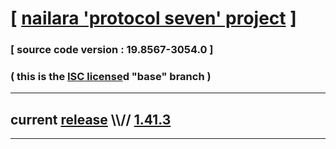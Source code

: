 
# [ [nailara 'protocol seven' project](http://src.nailara.net/) ]

### [ source code version : 19.8567-3054.0 ]

### ( this is the [ISC license](license)d "base" branch )
---
## current [release](https://github.com/anotherlink/nailara/releases) \\\\// [1.41.3](https://github.com/anotherlink/nailara/releases/tag/1.41.3)
---
